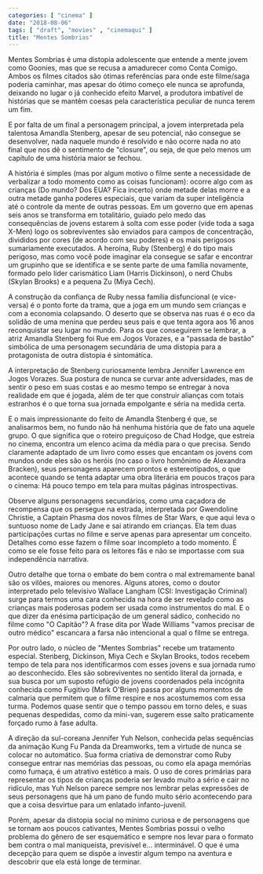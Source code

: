 ```yaml
---
categories: [ "cinema" ]
date: "2018-08-06"
tags: [ "draft", "movies" , "cinemaqui" ]
title: "Mentes Sombrias"
---
```

Mentes Sombrias é uma distopia adolescente que entende a mente jovem como Goonies, mas que se recusa a amadurecer como Conta Comigo. Ambos os filmes citados são ótimas referências para onde este filme/saga poderia caminhar, mas apesar do ótimo começo ele nunca se aprofunda, deixando no lugar o já conhecido efeito Marvel, a produtora imbatível de histórias que se mantêm coesas pela característica peculiar de nunca terem um fim.

E por falta de um final a personagem principal, a jovem interpretada pela talentosa Amandla Stenberg, apesar de seu potencial, não consegue se desenvolver, nada naquele mundo é resolvido e não ocorre nada no ato final que nos dê o sentimento de "closure", ou seja, de que pelo menos um capítulo de uma história maior se fechou.

A história é simples (mas por algum motivo o filme sente a necessidade de verbalizar a todo momento como as coisas funcionam): ocorre algo com as crianças (Do mundo? Dos EUA? Fica incerto) onde metade delas morre e a outra metade ganha poderes especiais, que variam da super inteligência até o controle da mente de outras pessoas. Em um governo que em apenas seis anos se transforma em totalitário, guiado pelo medo das consequências de jovens estarem à solta com esse poder (vide toda a saga X-Men) logo os sobreviventes são enviados para campos de concentração, divididos por cores (de acordo com seu poderes) e os mais perigosos sumariamente executados. A heroína, Ruby (Stenberg) é do tipo mais perigoso, mas como você pode imaginar ela consegue se safar e encontrar um grupinho que se identifica e se sente parte de uma família novamente, formado pelo líder carismático Liam (Harris Dickinson), o nerd Chubs (Skylan Brooks) e a pequena Zu (Miya Cech).

A construção da confiança de Ruby nessa família disfuncional (e vice-versa) é o ponto forte da trama, que a joga em um mundo sem crianças e com a economia colapsando. O deserto que se observa nas ruas é o eco da solidão de uma menina que perdeu seus pais e que tenta agora aos 16 anos reconquistar seu lugar no mundo. Para os que conseguirem se lembrar, a atriz Amandla Stenberg foi Rue em Jogos Vorazes, e a "passada de bastão" simbólica de uma personagem secundária de uma distopia para a protagonista de outra distopia é sintomática.

A interpretação de Stenberg curiosamente lembra Jennifer Lawrence em Jogos Vorazes. Sua postura de nunca se curvar ante adversidades, mas de sentir o peso em suas costas e ao mesmo tempo se entregar à nova realidade em que é jogada, além de ter que construir alianças com totais estranhos é o que torna sua jornada empolgante e séria na medida certa.

E o mais impressionante do feito de Amandla Stenberg é que, se analisarmos bem, no fundo não há nenhuma história que de fato una aquele grupo. O que significa que o roteiro preguiçoso de Chad Hodge, que estreia no cinema, encontra um elenco acima da média para o que precisa. Sendo claramente adaptado de um livro como esses que encantam os jovens com mundos onde eles são os heróis (no caso o livro homônimo de Alexandra Bracken), seus personagens aparecem prontos e estereotipados, o que acontece quando se tenta adaptar uma obra literária em poucos traços para o cinema: Há pouco tempo em tela para muitas páginas introspectivas.

Observe alguns personagens secundários, como uma caçadora de recompensa que os persegue na estrada, interpretada por Gwendoline Christie, a Captain Phasma dos novos filmes de Star Wars, e que aqui leva o suntuoso nome de Lady Jane e sai atirando em crianças. Ela tem duas participações curtas no filme e serve apenas para apresentar um conceito. Detalhes como esse fazem o filme soar incompleto a todo momento. É como se ele fosse feito para os leitores fãs e não se importasse com sua independência narrativa.

Outro detalhe que torna o embate do bem contra o mal extremamente banal são os vilões, maiores ou menores. Alguns atores, como o doutor interpretado pelo televisivo Wallace Langham (CSI: Investigação Criminal) surge para termos uma cara conhecida na hora de ser revelado como as crianças mais poderosas podem ser usada como instrumentos do mal. E o que dizer da enésima participação de um general sádico, conhecido no filme como "O Capitão"? A frase dita por Wade Williams "vamos precisar de outro médico" escancara a farsa não intencional a qual o filme se entrega.

Por outro lado, o núcleo de "Mentes Sombrias" recebe um tratamento especial. Stenberg, Dickinson, Miya Cech e Skylan Brooks, todos recebem tempo de tela para nos identificarmos com esses jovens e sua jornada rumo ao desconhecido. Eles são sobreviventes no sentido literal da jornada, e sua busca por um suposto refúgio de jovens coordenados pela incógnita conhecida como Fugitivo (Mark O'Brien) passa por alguns momentos de calmaria que permitem que o filme respire e nos acostumemos com essa turma. Podemos quase sentir que o tempo passou em torno deles, e suas pequenas despedidas, como da mini-van, sugerem esse salto praticamente forçado rumo à fase adulta.

A direção da sul-coreana Jennifer Yuh Nelson, conhecida pelas sequências da animação Kung Fu Panda da Dreamworks, tem a virtude de nunca se colocar no automático. Sua forma criativa de demonstrar como Ruby consegue entrar nas memórias das pessoas, ou como ela apaga memórias como fumaça, é um atrativo estético a mais. O uso de cores primárias para representar os tipos de crianças poderia ser levado muito a sério e cair no ridículo, mas Yuh Nelson parece sempre nos lembrar pelas expressões de seus personagens que há um pano de fundo muito sério acontecendo para que a coisa desvirtue para um enlatado infanto-juvenil.

Porém, apesar da distopia social no mínimo curiosa e de personagens que se tornam aos poucos cativantes, Mentes Sombrias possui o velho problema do gênero de ser esquemático e sempre nos levar para o formato bem contra o mal maniqueísta, previsível e... interminável. O que é uma decepção para quem se dispõe a investir algum tempo na aventura e descobrir que ela está longe de terminar.

